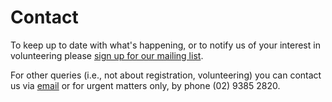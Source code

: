 # Contact
To keep up to date with what's happening, or to notify us of your interest in volunteering please <a href="https://docs.google.com/forms/d/e/1FAIpQLSf84vKYZADlIzdNvAcSW9mSZbU9XYhIqZKxaRdmMDDBm5dgNQ/viewform">sign up for our mailing list</a>.</p>

For other queries (i.e., not about registration, volunteering) you can contact us via <a href="mailto:resbazsydney@googlegroups.com">email</a> or for urgent matters only, by phone (02) 9385 2820.
